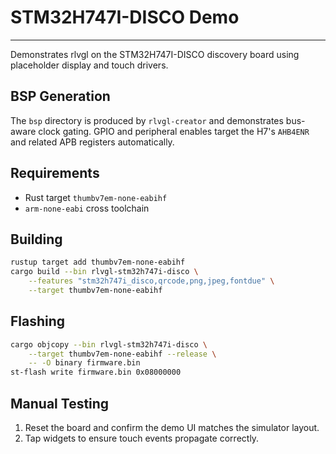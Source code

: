 <!--
examples/stm32h747i-disco/README.md - STM32H747I-DISCO board demo.
-->
# STM32H747I-DISCO Demo
---
Demonstrates rlvgl on the STM32H747I-DISCO discovery board using placeholder
display and touch drivers.

## BSP Generation
The `bsp` directory is produced by `rlvgl-creator` and demonstrates
bus-aware clock gating. GPIO and peripheral enables target the H7's `AHB4ENR`
and related APB registers automatically.

## Requirements
- Rust target `thumbv7em-none-eabihf`
- `arm-none-eabi` cross toolchain

## Building
```bash
rustup target add thumbv7em-none-eabihf
cargo build --bin rlvgl-stm32h747i-disco \
    --features "stm32h747i_disco,qrcode,png,jpeg,fontdue" \
    --target thumbv7em-none-eabihf
```

## Flashing
```bash
cargo objcopy --bin rlvgl-stm32h747i-disco \
    --target thumbv7em-none-eabihf --release \
    -- -O binary firmware.bin
st-flash write firmware.bin 0x08000000
```

## Manual Testing
1. Reset the board and confirm the demo UI matches the simulator layout.
2. Tap widgets to ensure touch events propagate correctly.

